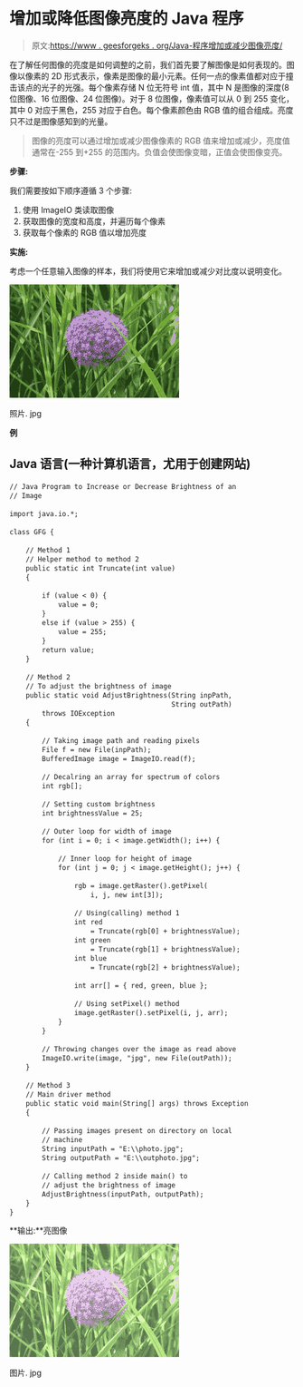 # 增加或降低图像亮度的 Java 程序

> 原文:[https://www . geesforgeks . org/Java-程序增加或减少图像亮度/](https://www.geeksforgeeks.org/java-program-to-increase-or-decrease-brightness-of-an-image/)

在了解任何图像的亮度是如何调整的之前，我们首先要了解图像是如何表现的。图像以像素的 2D 形式表示，像素是图像的最小元素。任何一点的像素值都对应于撞击该点的光子的光强。每个像素存储 N 位无符号 int 值，其中 N 是图像的深度(8 位图像、16 位图像、24 位图像)。对于 8 位图像，像素值可以从 0 到 255 变化，其中 0 对应于黑色，255 对应于白色。每个像素颜色由 RGB 值的组合组成。亮度只不过是图像感知到的光量。

> 图像的亮度可以通过增加或减少图像像素的 RGB 值来增加或减少，亮度值通常在-255 到+255 的范围内。负值会使图像变暗，正值会使图像变亮。

**步骤:**

我们需要按如下顺序遵循 3 个步骤:

1.  使用 ImageIO 类读取图像
2.  获取图像的宽度和高度，并遍历每个像素
3.  获取每个像素的 RGB 值以增加亮度

**实施:**

考虑一个任意输入图像的样本，我们将使用它来增加或减少对比度以说明变化。

![](img/00f0225c26aa13aabdeaaa30996c63e2.png)

照片. jpg

**例**

## Java 语言(一种计算机语言，尤用于创建网站)

```
// Java Program to Increase or Decrease Brightness of an
// Image

import java.io.*;

class GFG {

    // Method 1
    // Helper method to method 2
    public static int Truncate(int value)
    {

        if (value < 0) {
            value = 0;
        }
        else if (value > 255) {
            value = 255;
        }
        return value;
    }

    // Method 2
    // To adjust the brightness of image
    public static void AdjustBrightness(String inpPath,
                                        String outPath)
        throws IOException
    {

        // Taking image path and reading pixels
        File f = new File(inpPath);
        BufferedImage image = ImageIO.read(f);

        // Decalring an array for spectrum of colors
        int rgb[];

        // Setting custom brightness
        int brightnessValue = 25;

        // Outer loop for width of image
        for (int i = 0; i < image.getWidth(); i++) {

            // Inner loop for height of image
            for (int j = 0; j < image.getHeight(); j++) {

                rgb = image.getRaster().getPixel(
                    i, j, new int[3]);

                // Using(calling) method 1
                int red
                    = Truncate(rgb[0] + brightnessValue);
                int green
                    = Truncate(rgb[1] + brightnessValue);
                int blue
                    = Truncate(rgb[2] + brightnessValue);

                int arr[] = { red, green, blue };

                // Using setPixel() method
                image.getRaster().setPixel(i, j, arr);
            }
        }

        // Throwing changes over the image as read above
        ImageIO.write(image, "jpg", new File(outPath));
    }

    // Method 3
    // Main driver method
    public static void main(String[] args) throws Exception
    {

        // Passing images present on directory on local
        // machine
        String inputPath = "E:\\photo.jpg";
        String outputPath = "E:\\outphoto.jpg";

        // Calling method 2 inside main() to
        // adjust the brightness of image
        AdjustBrightness(inputPath, outputPath);
    }
}
```

**输出:**亮图像

![](img/e05029ac0a36848a05c3385275de2fa5.png)

图片. jpg